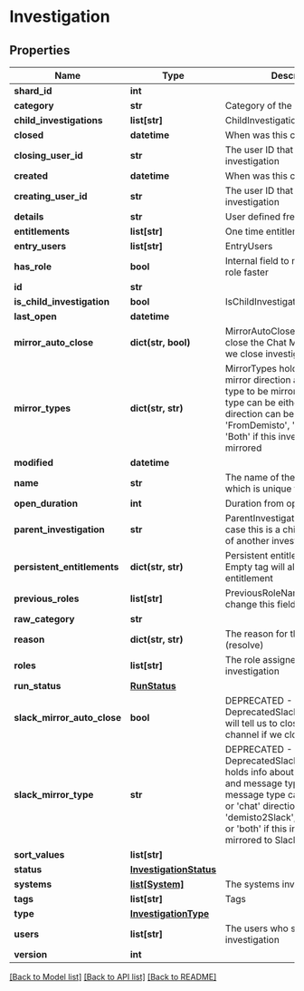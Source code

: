 # Investigation

## Properties
Name | Type | Description | Notes
------------ | ------------- | ------------- | -------------
**shard_id** | **int** |  | [optional] 
**category** | **str** | Category of the investigation | [optional] 
**child_investigations** | **list[str]** | ChildInvestigations id&#39;s | [optional] 
**closed** | **datetime** | When was this closed | [optional] 
**closing_user_id** | **str** | The user ID that closed this investigation | [optional] 
**created** | **datetime** | When was this created | [optional] 
**creating_user_id** | **str** | The user ID that created this investigation | [optional] 
**details** | **str** | User defined free text details | [optional] 
**entitlements** | **list[str]** | One time entitlements | [optional] 
**entry_users** | **list[str]** | EntryUsers | [optional] 
**has_role** | **bool** | Internal field to make queries on role faster | [optional] 
**id** | **str** |  | [optional] 
**is_child_investigation** | **bool** | IsChildInvestigation | [optional] 
**last_open** | **datetime** |  | [optional] 
**mirror_auto_close** | **dict(str, bool)** | MirrorAutoClose will tell us to close the Chat Module channel if we close investigation | [optional] 
**mirror_types** | **dict(str, str)** | MirrorTypes holds info about mirror direction and message type to be mirrored message type can be either &#39;all&#39; or &#39;chat&#39; direction can be either &#39;FromDemisto&#39;, &#39;ToDemisto&#39; or &#39;Both&#39; if this investigation is mirrored | [optional] 
**modified** | **datetime** |  | [optional] 
**name** | **str** | The name of the investigation, which is unique to the project | [optional] 
**open_duration** | **int** | Duration from open to close time | [optional] 
**parent_investigation** | **str** | ParentInvestigation - parent id, in case this is a child investigation of another investigation | [optional] 
**persistent_entitlements** | **dict(str, str)** | Persistent entitlement per tag. Empty tag will also return an entitlement | [optional] 
**previous_roles** | **list[str]** | PreviousRoleName - do not change this field manually | [optional] 
**raw_category** | **str** |  | [optional] 
**reason** | **dict(str, str)** | The reason for the status (resolve) | [optional] 
**roles** | **list[str]** | The role assigned to this investigation | [optional] 
**run_status** | [**RunStatus**](RunStatus.md) |  | [optional] 
**slack_mirror_auto_close** | **bool** | DEPRECATED - DeprecatedSlackMirrorAutoClose will tell us to close the Slack channel if we close investigation | [optional] 
**slack_mirror_type** | **str** | DEPRECATED - DeprecatedSlackMirrorType holds info about mirror direction and message type to be mirror message type can be either &#39;all&#39; or &#39;chat&#39; direction can be either &#39;demisto2Slack&#39;, &#39;slack2Demisto&#39; or &#39;both&#39; if this investigation is mirrored to Slack | [optional] 
**sort_values** | **list[str]** |  | [optional] 
**status** | [**InvestigationStatus**](InvestigationStatus.md) |  | [optional] 
**systems** | [**list[System]**](System.md) | The systems involved | [optional] 
**tags** | **list[str]** | Tags | [optional] 
**type** | [**InvestigationType**](InvestigationType.md) |  | [optional] 
**users** | **list[str]** | The users who share this investigation | [optional] 
**version** | **int** |  | [optional] 

[[Back to Model list]](README.md#documentation-for-models) [[Back to API list]](../README.md#documentation-for-api-endpoints) [[Back to README]](../README.md)


